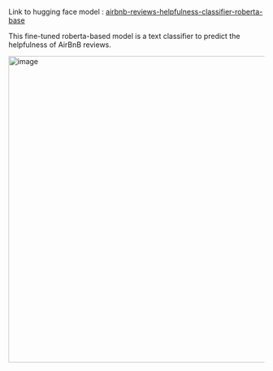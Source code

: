 Link to hugging face model : [airbnb-reviews-helpfulness-classifier-roberta-base](https://huggingface.co/lihuicham/airbnb-reviews-helpfulness-classifier-roberta-base)

This fine-tuned roberta-based model is a text classifier to predict the helpfulness of AirBnB reviews. 

<img width="604" alt="image" src="https://github.com/lihuicham/airbnb-helpfulness-classifier/assets/99931775/a580af5e-ae04-4400-847d-50827ee85ba1">
